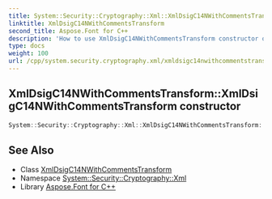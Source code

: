 ```yaml
---
title: System::Security::Cryptography::Xml::XmlDsigC14NWithCommentsTransform::XmlDsigC14NWithCommentsTransform constructor
linktitle: XmlDsigC14NWithCommentsTransform
second_title: Aspose.Font for C++
description: 'How to use XmlDsigC14NWithCommentsTransform constructor of System::Security::Cryptography::Xml::XmlDsigC14NWithCommentsTransform class in C++.'
type: docs
weight: 100
url: /cpp/system.security.cryptography.xml/xmldsigc14nwithcommentstransform/xmldsigc14nwithcommentstransform/
---
```

## XmlDsigC14NWithCommentsTransform::XmlDsigC14NWithCommentsTransform constructor




```cpp
System::Security::Cryptography::Xml::XmlDsigC14NWithCommentsTransform::XmlDsigC14NWithCommentsTransform()
```

## See Also

* Class [XmlDsigC14NWithCommentsTransform](../)
* Namespace [System::Security::Cryptography::Xml](../../)
* Library [Aspose.Font for C++](../../../)
